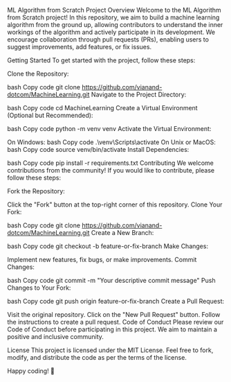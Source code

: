 ML Algorithm from Scratch Project
Overview
Welcome to the ML Algorithm from Scratch project! In this repository, we aim to build a machine learning algorithm from the ground up, allowing contributors to understand the inner workings of the algorithm and actively participate in its development. We encourage collaboration through pull requests (PRs), enabling users to suggest improvements, add features, or fix issues.

Getting Started
To get started with the project, follow these steps:

Clone the Repository:

bash
Copy code
git clone https://github.com/vianand-dotcom/MachineLearning.git
Navigate to the Project Directory:

bash
Copy code
cd MachineLearning
Create a Virtual Environment (Optional but Recommended):

bash
Copy code
python -m venv venv
Activate the Virtual Environment:

On Windows:
bash
Copy code
.\venv\Scripts\activate
On Unix or MacOS:
bash
Copy code
source venv/bin/activate
Install Dependencies:

bash
Copy code
pip install -r requirements.txt
Contributing
We welcome contributions from the community! If you would like to contribute, please follow these steps:

Fork the Repository:

Click the "Fork" button at the top-right corner of this repository.
Clone Your Fork:

bash
Copy code
git clone https://github.com/vianand-dotcom/MachineLearning.git
Create a New Branch:

bash
Copy code
git checkout -b feature-or-fix-branch
Make Changes:

Implement new features, fix bugs, or make improvements.
Commit Changes:

bash
Copy code
git commit -m "Your descriptive commit message"
Push Changes to Your Fork:

bash
Copy code
git push origin feature-or-fix-branch
Create a Pull Request:

Visit the original repository.
Click on the "New Pull Request" button.
Follow the instructions to create a pull request.
Code of Conduct
Please review our Code of Conduct before participating in this project. We aim to maintain a positive and inclusive community.

License
This project is licensed under the MIT License. Feel free to fork, modify, and distribute the code as per the terms of the license.

Happy coding! 🚀

